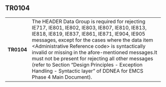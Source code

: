 ## TR0104
<table>
 <tr>
  <th>
   TR0104
  </th>
  <td>
   The HEADER Data Group is required for rejecting IE717, IE801, IE802, IE803, IE807, IE810, IE813, IE818, IE819, IE837, IE861, IE871, IE904, IE905 messages, except for the cases where the data item &lt;Administrative Reference code&gt; is syntactically invalid or missing in the afore-mentioned messages.It must not be present for rejecting all other messages (refer to Section “Design Principles - Exception Handling - Syntactic layer” of DDNEA for EMCS Phase 4 Main Document).
  </td>
 </tr>
</table>
